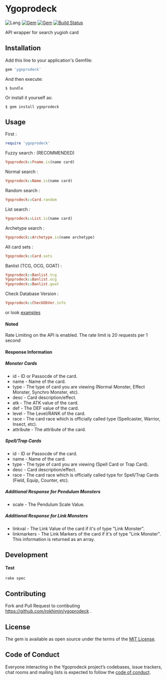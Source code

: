 # Ygoprodeck

![Lang](https://img.shields.io/badge/language-ruby-red)
[![Gem](https://img.shields.io/gem/v/ygoprodeck.svg)](https://rubygems.org/gems/ygoprodeck)
[![Gem](https://img.shields.io/gem/dt/ygoprodeck.svg)](https://rubygems.org/gems/ygoprodeck)
[![Build Status](https://travis-ci.com/rokhimin/ygoprodeck.svg?branch=master)](https://travis-ci.com/rokhimin/ygoprodeck)

API wrapper for search yugioh card

## Installation

Add this line to your application's Gemfile:

```ruby
gem 'ygoprodeck'
```

And then execute:

    $ bundle

Or install it yourself as:

    $ gem install ygoprodeck

## Usage
First :
```ruby
require 'ygoprodeck'
```

Fuzzy search : (RECOMMENDED)
```ruby
Ygoprodeck::Fname.is(name card)
```

Normal search :
```ruby
Ygoprodeck::Name.is(name card)
```

Random search :
```ruby
Ygoprodeck::Card.random
```

List search :
```ruby
Ygoprodeck::List.is(name card)
```

Archetype search :
```ruby
Ygoprodeck::Archetype.is(name archetype)
```

All card sets :
```ruby
Ygoprodeck::Card.sets
```

Banlist (TCG, OCG, GOAT) :
```ruby
Ygoprodeck::Banlist.tcg
Ygoprodeck::Banlist.ocg
Ygoprodeck::Banlist.goat
```

Check Database Version :
```ruby
Ygoprodeck::CheckDbVer.info
```

or look [examples](https://github.com/rokhimin/ygoprodeck/blob/master/examples)

#### Noted 
Rate Limiting on the API is enabled. The rate limit is 20 requests per 1 second

#### Response Information

##### Monster Cards
- id - ID or Passocde of the card.
- name - Name of the card.
- type - The type of card you are viewing (Normal Monster, Effect Monster, Synchro Monster, etc).
- desc - Card description/effect.
- atk - The ATK value of the card.
- def - The DEF value of the card.
- level - The Level/RANK of the card.
- race - The card race which is officially called type (Spellcaster, Warrior, Insect, etc).
- attribute - The attribute of the card.

##### Spell/Trap Cards

- id - ID or Passocde of the card.
- name - Name of the card.
- type - The type of card you are viewing (Spell Card or Trap Card).
- desc - Card description/effect.
- race - The card race which is officially called type for Spell/Trap Cards (Field, Equip, Counter, etc).

##### Additional Response for Pendulum Monsters

- scale - The Pendulum Scale Value.

##### Additional Response for Link Monsters

- linkval - The Link Value of the card if it's of type "Link Monster".
- linkmarkers - The Link Markers of the card if it's of type "Link Monster". This information is returned as an array.

## Development

#### Test
```
rake spec 
```

## Contributing
Fork and Pull Request to contibuting https://github.com/rokhimin/ygoprodeck .

## License
The gem is available as open source under the terms of the [MIT License](https://opensource.org/licenses/MIT).

## Code of Conduct
Everyone interacting in the Ygoprodeck project’s codebases, issue trackers, chat rooms and mailing lists is expected to follow the [code of conduct](https://github.com/rokhimin/ygoprodeck/blob/master/CODE_OF_CONDUCT.md).